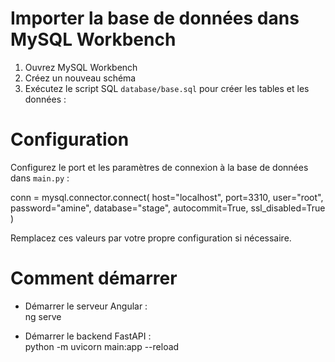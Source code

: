 # Importer la base de données dans MySQL Workbench

1) Ouvrez MySQL Workbench  
2) Créez un nouveau schéma  
3) Exécutez le script SQL `database/base.sql` pour créer les tables et les données :  



# Configuration

Configurez le port et les paramètres de connexion à la base de données dans `main.py` :

conn = mysql.connector.connect(
    host="localhost",
    port=3310,
    user="root",
    password="amine",
    database="stage",
    autocommit=True,
    ssl_disabled=True
)

Remplacez ces valeurs par votre propre configuration si nécessaire.


# Comment démarrer

- Démarrer le serveur Angular :  
  ng serve

- Démarrer le backend FastAPI :  
  python -m uvicorn main:app --reload
